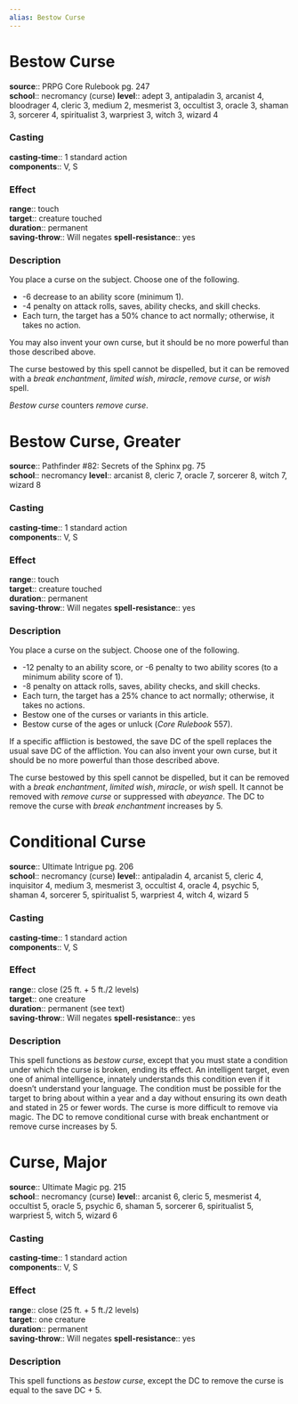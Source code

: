 ```yaml
---
alias: Bestow Curse
---
```


# Bestow Curse 

**source**:: PRPG Core Rulebook pg. 247  
**school**:: necromancy (curse)
**level**:: adept 3, antipaladin 3, arcanist 4, bloodrager 4, cleric 3, medium 2, mesmerist 3, occultist 3, oracle 3, shaman 3, sorcerer 4, spiritualist 3, warpriest 3, witch 3, wizard 4

### Casting 

**casting-time**:: 1 standard action  
**components**:: V, S

### Effect 

**range**:: touch  
**target**:: creature touched  
**duration**:: permanent  
**saving-throw**:: Will negates
**spell-resistance**:: yes

### Description 

You place a curse on the subject. Choose one of the following.

-   -6 decrease to an ability score (minimum 1).
-   -4 penalty on attack rolls, saves, ability checks, and skill checks.
-   Each turn, the target has a 50% chance to act normally; otherwise, it takes no action.

You may also invent your own curse, but it should be no more powerful than those described above.  
  
The curse bestowed by this spell cannot be dispelled, but it can be removed with a *break enchantment*, *limited wish*, *miracle*, *remove curse*, or *wish* spell.  
  
*Bestow curse* counters *remove curse*.

# Bestow Curse, Greater 

**source**:: Pathfinder \#82: Secrets of the Sphinx pg. 75  
**school**:: necromancy
**level**:: arcanist 8, cleric 7, oracle 7, sorcerer 8, witch 7, wizard 8

### Casting 

**casting-time**:: 1 standard action  
**components**:: V, S

### Effect 

**range**:: touch  
**target**:: creature touched  
**duration**:: permanent  
**saving-throw**:: Will negates
**spell-resistance**:: yes

### Description 

You place a curse on the subject. Choose one of the following.

-   -12 penalty to an ability score, or -6 penalty to two ability scores (to a minimum ability score of 1).
-   -8 penalty on attack rolls, saves, ability checks, and skill checks.
-   Each turn, the target has a 25% chance to act normally; otherwise, it takes no actions.
-   Bestow one of the curses or variants in this article.
-   Bestow curse of the ages or unluck (*Core Rulebook* 557).

If a specific affliction is bestowed, the save DC of the spell replaces the usual save DC of the affliction. You can also invent your own curse, but it should be no more powerful than those described above.  
  
The curse bestowed by this spell cannot be dispelled, but it can be removed with a *break enchantment*, *limited wish*, *miracle*, or *wish* spell. It cannot be removed with *remove curse* or suppressed with *abeyance*. The DC to remove the curse with *break enchantment* increases by 5.

# Conditional Curse 

**source**:: Ultimate Intrigue pg. 206  
**school**:: necromancy (curse)
**level**:: antipaladin 4, arcanist 5, cleric 4, inquisitor 4, medium 3, mesmerist 3, occultist 4, oracle 4, psychic 5, shaman 4, sorcerer 5, spiritualist 5, warpriest 4, witch 4, wizard 5

### Casting 

**casting-time**:: 1 standard action  
**components**:: V, S

### Effect 

**range**:: close (25 ft. + 5 ft./2 levels)  
**target**:: one creature  
**duration**:: permanent (see text)  
**saving-throw**:: Will negates
**spell-resistance**:: yes

### Description 

This spell functions as *bestow curse*, except that you must state a condition under which the curse is broken, ending its effect. An intelligent target, even one of animal intelligence, innately understands this condition even if it doesn’t understand your language. The condition must be possible for the target to bring about within a year and a day without ensuring its own death and stated in 25 or fewer words. The curse is more difficult to remove via magic. The DC to remove conditional curse with break enchantment or remove curse increases by 5.

# Curse, Major 

**source**:: Ultimate Magic pg. 215  
**school**:: necromancy (curse)
**level**:: arcanist 6, cleric 5, mesmerist 4, occultist 5, oracle 5, psychic 6, shaman 5, sorcerer 6, spiritualist 5, warpriest 5, witch 5, wizard 6

### Casting 

**casting-time**:: 1 standard action  
**components**:: V, S

### Effect 

**range**:: close (25 ft. + 5 ft./2 levels)  
**target**:: one creature  
**duration**:: permanent  
**saving-throw**:: Will negates
**spell-resistance**:: yes

### Description 

This spell functions as *bestow curse*, except the DC to remove the curse is equal to the save DC + 5.
